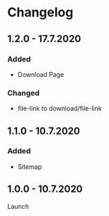 # Changelog

## 1.2.0 - 17.7.2020

### Added

- Download Page

### Changed

- file-link to download/file-link

## 1.1.0 - 10.7.2020

### Added

- Sitemap

## 1.0.0 - 10.7.2020

Launch
